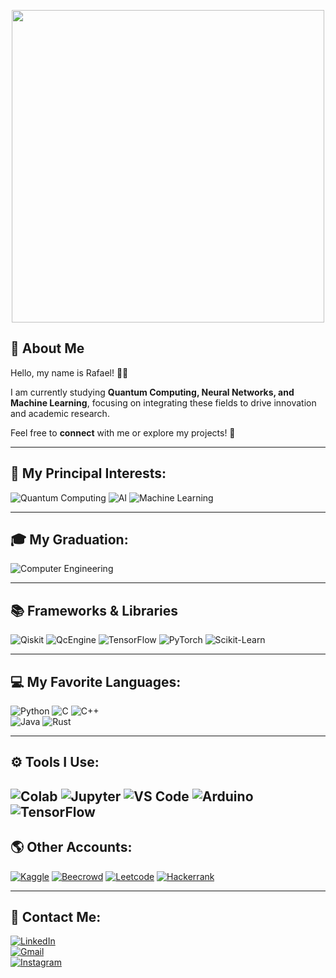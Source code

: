 <!-- GIF de Introdução -->
<p align="center">
  <img src="https://images.squarespace-cdn.com/content/v1/5c0832f1cc8fed1703a13003/dbae7bb6-e786-4383-a7e9-fee93ea6ffea/giftour-1.gif?format=1000w" width="500"/>
</p>

## 👋 About Me  

Hello, my name is Rafael! 🙋‍♂️  

I am currently studying **Quantum Computing, Neural Networks, and Machine Learning**, focusing on integrating these fields to drive innovation and academic research.  

Feel free to **connect** with me or explore my projects! 🚀  

---

## 🔬 My Principal Interests:  
![Quantum Computing](https://img.shields.io/badge/-Quantum%20Computing-blueviolet?style=for-the-badge)
![AI](https://img.shields.io/badge/-Artificial%20Intelligence-blue?style=for-the-badge)
![Machine Learning](https://img.shields.io/badge/-Machine%20Learning-orange?style=for-the-badge)

---

## 🎓 My Graduation:  
![Computer Engineering](https://img.shields.io/badge/-Computer%20Engineering-red?style=for-the-badge)

---
## 📚 Frameworks & Libraries
![Qiskit](https://img.shields.io/badge/Qiskit-6929C4?logo=qiskit&logoColor=fff&style=for-the-badge)
![QcEngine](https://img.shields.io/badge/-QcEngine-blue?style=for-the-badge)
![TensorFlow](https://img.shields.io/badge/TensorFlow-FF6F00?style=for-the-badge&logo=tensorflow&logoColor=white)
![PyTorch](https://img.shields.io/badge/PyTorch-EE4C2C?style=for-the-badge&logo=pytorch&logoColor=white)
![Scikit-Learn](https://img.shields.io/badge/Scikit--Learn-F7931E?style=for-the-badge&logo=scikitlearn&logoColor=white)

---
## 💻 My Favorite Languages:  
![Python](https://img.shields.io/badge/Python-14354C?style=for-the-badge&logo=python&logoColor=white) 
![C](https://img.shields.io/badge/C-00599C?style=for-the-badge&logo=c&logoColor=white) 
![C++](https://img.shields.io/badge/C%2B%2B-00599C?style=for-the-badge&logo=c%2B%2B&logoColor=white)     
![Java](https://img.shields.io/badge/Java-ED8B00?style=for-the-badge&logo=openjdk&logoColor=white) 
![Rust](https://img.shields.io/badge/Rust-000000?style=for-the-badge&logo=rust&logoColor=white) 


---

## ⚙️ Tools I Use:  
![Colab](https://img.shields.io/badge/Colab-F9AB00?style=for-the-badge&logo=googlecolab&color=525252)
![Jupyter](https://img.shields.io/badge/Jupyter-F37626?logo=jupyter&logoColor=fff&style=for-the-badge)
![VS Code](https://img.shields.io/badge/Visual_Studio_Code-0078D4?style=for-the-badge&logo=visual%20studio%20code&logoColor=white)
![Arduino](https://img.shields.io/badge/Arduino-00878F?logo=arduino&logoColor=fff&style=for-the-badge)
![TensorFlow](https://img.shields.io/badge/TensorFlow-FF6F00?style=for-the-badge&logo=tensorflow&logoColor=white)
---

## 🌎 Other Accounts:  
[![Kaggle](https://img.shields.io/badge/Kaggle-20BEFF?style=for-the-badge&logo=Kaggle&logoColor=white)](https://www.kaggle.com/rafaelhenriqueramos)
[![Beecrowd](https://img.shields.io/badge/beecrowd-Profile-blue?style=for-the-badge&logo=codeforces)](https://judge.beecrowd.com/pt/profile/551361) 
[![Leetcode](https://img.shields.io/badge/-LeetCode-FFA116?style=for-the-badge&logo=LeetCode&logoColor=black)](https://leetcode.com/u/RH_Ramos/) 
[![Hackerrank](https://img.shields.io/badge/-Hackerrank-2EC866?style=for-the-badge&logo=HackerRank&logoColor=white)](https://www.hackerrank.com/profile/ARROBAs2)

---

## 📩 Contact Me:  
[![LinkedIn](https://img.shields.io/badge/LinkedIn-0077B5?style=for-the-badge&logo=linkedin&logoColor=white)](https://www.linkedin.com/in/rafael-henrique-ramos/)  
[![Gmail](https://img.shields.io/badge/Gmail-D14836?style=for-the-badge&logo=gmail&logoColor=white)](mailto:rafahramos02@gmail.com)  
[![Instagram](https://img.shields.io/badge/Instagram-E4405F?style=for-the-badge&logo=instagram&logoColor=white)](https://www.instagram.com/rafah_ram0s/)  
